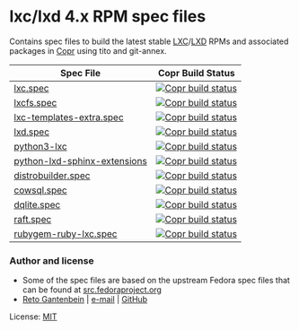 # lxc/lxd 4.x RPM spec files

Contains spec files to build the latest stable [LXC](https://github.com/lxc/lxc)/[LXD](https://github.com/lxc/lxd)
RPMs and associated packages in [Copr](https://copr.fedorainfracloud.org/coprs/ganto/lxc4)
using tito and git-annex.

| Spec File                | Copr Build Status                  |
| ------------------------ | ---------------------------------- | 
| [lxc.spec](lxc/lxc.spec) | [![Copr build status](https://copr.fedorainfracloud.org/coprs/ganto/lxc4/package/lxc/status_image/last_build.png)](https://copr.fedorainfracloud.org/coprs/ganto/lxc4/package/lxc/) |
| [lxcfs.spec](lxcfs/lxcfs.spec) | [![Copr build status](https://copr.fedorainfracloud.org/coprs/ganto/lxc4/package/lxcfs/status_image/last_build.png)](https://copr.fedorainfracloud.org/coprs/ganto/lxc4/package/lxcfs/) |
| [lxc-templates-extra.spec](lxc-templates-extra/lxc-templates-extra.spec) | [![Copr build status](https://copr.fedorainfracloud.org/coprs/ganto/lxc4/package/lxc-templates-extra/status_image/last_build.png)](https://copr.fedorainfracloud.org/coprs/ganto/lxc4/package/lxc-templates-extra/) |
| [lxd.spec](lxd/lxd.spec) | [![Copr build status](https://copr.fedorainfracloud.org/coprs/ganto/lxc4/package/lxd/status_image/last_build.png)](https://copr.fedorainfracloud.org/coprs/ganto/lxc4/package/lxd/) |
| [python3-lxc](python3-lxc/python3-lxc.spec) | [![Copr build status](https://copr.fedorainfracloud.org/coprs/ganto/lxc4/package/python3-lxc/status_image/last_build.png)](https://copr.fedorainfracloud.org/coprs/ganto/lxc4/package/python3-lxc/) |
| [python-lxd-sphinx-extensions](python-lxd-sphinx-extensions/python-lxd-sphinx-extensions.spec) | [![Copr build status](https://copr.fedorainfracloud.org/coprs/ganto/lxc4/package/python-lxd-sphinx-extensions/status_image/last_build.png)](https://copr.fedorainfracloud.org/coprs/ganto/lxc4/package/python-lxd-sphinx-extensions/) |
| [distrobuilder.spec](distrobuilder/distrobuilder.spec) | [![Copr build status](https://copr.fedorainfracloud.org/coprs/ganto/lxc4/package/distrobuilder/status_image/last_build.png)](https://copr.fedorainfracloud.org/coprs/ganto/lxc4/package/distrobuilder/) |
| [cowsql.spec](cowsql/cowsql.spec) | [![Copr build status](https://copr.fedorainfracloud.org/coprs/ganto/lxc4/package/cowsql/status_image/last_build.png)](https://copr.fedorainfracloud.org/coprs/ganto/lxc4/package/cowsql/) |
| [dqlite.spec](dqlite/dqlite.spec) | [![Copr build status](https://copr.fedorainfracloud.org/coprs/ganto/lxc4/package/dqlite/status_image/last_build.png)](https://copr.fedorainfracloud.org/coprs/ganto/lxc4/package/dqlite/) |
| [raft.spec](raft/raft.spec) | [![Copr build status](https://copr.fedorainfracloud.org/coprs/ganto/lxc4/package/raft/status_image/last_build.png)](https://copr.fedorainfracloud.org/coprs/ganto/lxc4/package/raft/) |
| [rubygem-ruby-lxc.spec](rubygem-ruby-lxc/rubygem-ruby-lxc.spec) | [![Copr build status](https://copr.fedorainfracloud.org/coprs/ganto/lxc4/package/rubygem-ruby-lxc/status_image/last_build.png)](https://copr.fedorainfracloud.org/coprs/ganto/lxc4/package/rubygem-ruby-lxc/) |


### Author and license

- Some of the spec files are based on the upstream Fedora spec files that can
  be found at [src.fedoraproject.org](https://src.fedoraproject.org/)
- [Reto Gantenbein](https://linuxmonk.ch/) | [e-mail](mailto:reto.gantenbein@linuxmonk.ch) | [GitHub](https://github.com/ganto)

License: [MIT](https://tldrlegal.com/license/mit-license)
